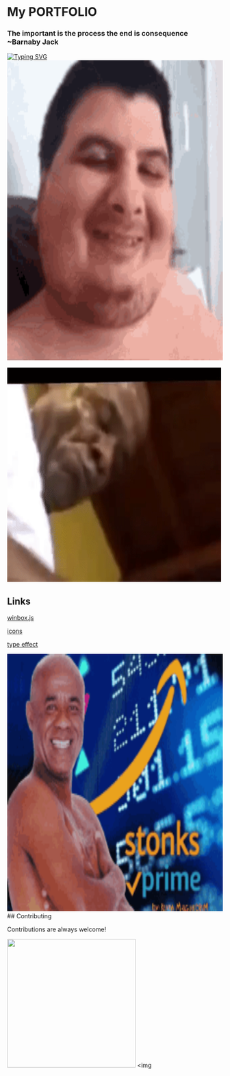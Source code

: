 # My PORTFOLIO
### The important is the process the end is consequence ~Barnaby Jack

[![Typing SVG](https://readme-typing-svg.herokuapp.com?font=Fira+Code&weight=800&size=28&duration=5006&pause=1000&color=DEF70E&width=435&lines=Ai+meu+cuuuuuuuuuuuuuuuuuuu)](https://git.io/typing-svg)
<img src="https://github.com/mrh-ofici/mrh-ofici.github.io/blob/main/mario-games.gif" width="700" height="700" />

<img src="https://github.com/mrh-ofici/mrh-ofici.github.io/blob/main/AggressivePhonyIndianpangolin-size_restricted.gif" width="500" height="500" />



## Links
[winbox.js](https://github.com/nextapps-de/winbox)

[icons](https://icons8.com )

[type effect](https://readme-typing-svg.herokuapp.com/demo/)

<img src="https://github.com/mrh-ofici/mrh-ofici.github.io/blob/main/stonks-kid.gif" width="600" height="600" />  
## Contributing

Contributions are always welcome!

<img src="https://github.com/mrh-ofici/mrh-ofici.github.io/blob/main/giphy.gif" width="300" height="300" /> <img 

